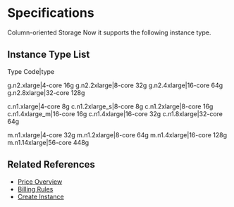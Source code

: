 # Specifications

Column-oriented Storage Now it supports the following instance type.

## Instance Type List

Type Code|type  

g.n2.xlarge|4-core 16g
g.n2.2xlarge|8-core 32g
g.n2.4xlarge|16-core 64g
g.n2.8xlarge|32-core 128g 
 

c.n1.xlarge|4-core 8g
c.n1.2xlarge_s|8-core 8g
c.n1.2xlarge|8-core 16g
c.n1.4xlarge_m|16-core 16g
c.n1.4xlarge|16-core 32g
c.n1.8xlarge|32-core 64g 
 

m.n1.xlarge|4-core 32g
m.n1.2xlarge|8-core 64g
m.n1.4xlarge|16-core 128g
m.n1.14xlarge|56-core 448g 

## Related References


- [Price Overview](../Pricing/Price-Overview.md)
- [Billing Rules](../Pricing/Billing-Rules.md)
- [Create Instance](../Getting-Started/Create-Instance.md)
